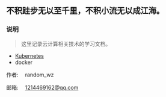 ## 不积跬步无以至千里，不积小流无以成江海。



### 说明
> 这里记录云计算相关技术的学习文档。

- [Kubernetes](kubernetes/k8s.md)
- docker


作者: &emsp;random_wz

邮箱: &emsp;1214469162@qq.com